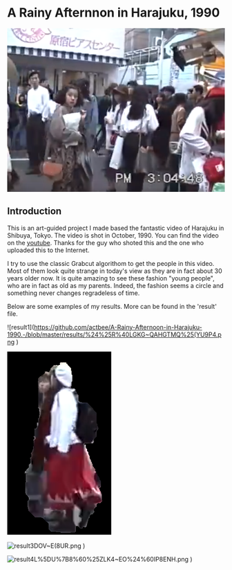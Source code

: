 # A Rainy Afternnon in Harajuku, 1990

![pic](https://github.com/actbee/A-Rainy-Afternoon-in-Harajuku-1990.-/blob/master/pics/21.png)

## Introduction

This is an art-guided project I made based the fantastic video of Harajuku in Shibuya, Tokyo. The video is shot in October, 1990.
You can find the video on the [youtube](https://www.youtube.com/watch?v=B5oAqmqdSas "Harajuku, 1990"). Thanks for the guy who shoted
this and the one who uploaded this to the Internet.

I try to use the classic Grabcut algorithom to get the people in this video. Most of them look quite strange in today's view as 
they are in fact about 30 years older now. It is quite amazing to see these fashion "young people", who are in fact as old as my parents.
Indeed, the fashion seems a circle and something never changes regradeless of time. 

Below are some examples of my results. More can be found in the 'result' file.
 
![result1](https://github.com/actbee/A-Rainy-Afternoon-in-Harajuku-1990.-/blob/master/results/%24%25R%40LGKG~QAHGTMQ%25(YU9P4.png ) 

![result2](https://github.com/actbee/A-Rainy-Afternoon-in-Harajuku-1990.-/blob/master/results/%25M4FYZ64EHVS91PA96BK_JF.png )

![result3](https://github.com/actbee/A-Rainy-Afternoon-in-Harajuku-1990.-/blob/master/results/%25%5B%7B9%5DP7(%40%5D)I6)DOV~E(8UR.png )

![result4](https://github.com/actbee/A-Rainy-Afternoon-in-Harajuku-1990.-/blob/master/results/)L%5DU%7B8%60%25ZLK4~EO%24%60IP8ENH.png )

